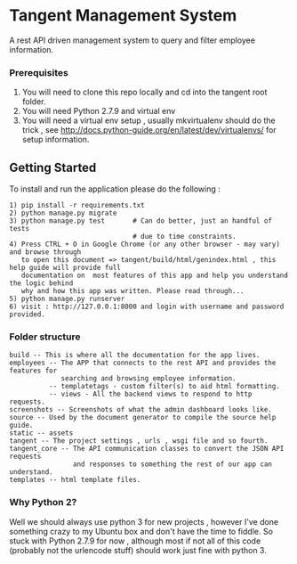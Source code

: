 # Tangent Management System

A rest API driven management system to query and filter employee information.

### Prerequisites

1) You will need to clone this repo locally and cd into the tangent root folder.
2) You will need Python 2.7.9 and virtual env
3) You will need a virtual env setup , usually mkvirtualenv should do the trick , see http://docs.python-guide.org/en/latest/dev/virtualenvs/ for setup information.

## Getting Started

To install and run the application please do the following :
```
1) pip install -r requirements.txt
2) python manage.py migrate
3) python manage.py test       # Can do better, just an handful of tests
                               # due to time constraints.
4) Press CTRL + O in Google Chrome (or any other browser - may vary) and browse through
   to open this document => tangent/build/html/genindex.html , this help guide will provide full
   documentation on  most features of this app and help you understand the logic behind
   why and how this app was written. Please read through...
5) python manage.py runserver
6) visit : http://127.0.0.1:8000 and login with username and password provided.
```

### Folder structure
```
build -- This is where all the documentation for the app lives.
employees -- The APP that connects to the rest API and provides the features for
             searching and browsing employee information.
          -- templatetags - custom filter(s) to aid html formatting.
          -- views - All the backend views to respond to http requests.
screenshots -- Screenshots of what the admin dashboard looks like.
source -- Used by the document generator to compile the source help guide.
static -- assets
tangent -- The project settings , urls , wsgi file and so fourth.
tangent_core -- The API communication classes to convert the JSON API requests
                and responses to something the rest of our app can understand.
templates -- html template files.
```


### Why Python 2?

Well we should always use python 3 for new projects , however I've done something
crazy to my Ubuntu box and don't have the time to fiddle. So stuck with Python 2.7.9
for now , although most if not all of this code (probably not the urlencode stuff)
should work just fine with python 3.
